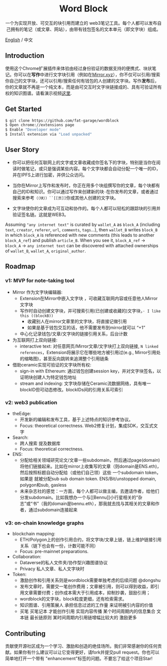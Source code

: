 
<div align="center">
  
  # Word Block


  <p>一个为实现开放、可交互的块引用而建立的 web3笔记工具。每个人都可以发布自己拥有的笔记（或文章、网站），由带有钱包签名的文本单元（即文字块）组成。</p>
  
</div>

[English](https://github.com/fat-garage/word-block/blob/main/README-EN.md) / 中文  

## Introduction

使用这个Chrome扩展插件来体验由经过身份验证的数据支持的便携式、块状笔记。你可以在**写作**中进行文字块引用（例如在[Mirror.xyz](https://mirror.xyz)），你不仅可以引用/搜索你自己的文字块，还可以引用/搜索任何有钱包的人创建的文字块。写作**发布**后，你的文章就不再是一个纯文本，而是由可交互时文字块链接成的、具有可验证所有权的知识图谱。请看演示视频[这里](https://youtu.be/hsZIDzgiGOc).

## Get Started

```sh
$ git clone https://github.com/fat-garage/wordblock
$ Open chrome://extensions page
$ Enable "Developer mode"
$ Install extension via "Load unpacked"
```

## User Story


* 你可以把任何互联网上的文字或文章收藏成你签名下的字块，特别是当你在阅读时做笔记，或只是强调某些内容。每个文字块都会自动分配一个唯一的ID，并在IPFS上进行加密，并供公众访问。

* 当你在Mirror上写作和发布时，你正在用多个块组撰写你的文章，每个块都有自己的ID和知识。你可以通过写作来创建新的块`·`在你发布的文章，或者通过搜索来参考`（（块））``[[页]]`你或其他人创建的文字块。

* 文字块使你的文章成为可互动和协作的。每个人都可以轻松的跟踪块的引用并验证签名链。这就是WEB3。


Assuming `"any internet text"` is curated by `wallet_A` as `block_A` (including `text`, `creator`, `referer`, `url`, `comments`, `tags`...), then `wallet_B` writes `block_B` in which `block_A` is referenced with new comments (this leads to another `block_A_ref`) and publish `article_B`. When you see it,  `block_A_ref` -> `block_A` -> `any internet text` can be discovered with attached ownerships of `wallet_B`, `wallet_A`, `original_author`.

## Roadmap

### v1: MVP for note-taking tool

- Mirror 作为文字块编辑器:
  - Extension在Mirror中嵌入文字块 ，可收藏互联网内容或任意他人Mirror文字块
  - 写作时自动创建文字块，并可搜索引用(已创建或收藏的)文字块，`· I like this ((blockB))`
      - 收藏别人在mirror文章里的文字块，将直接记做引用
      - 如果是基于钱包交互的话，他不需要发布到mirror就可以 “+1”
  - 中心化记录钱包/文章/文字块的链接引用关系，后台计数
- 为互联网打上双向链接:  
  - interactive text: 对任意网页/Mirror文章/文字块打上双向链接, `N linked references`，Extension将展示它在哪些地方被引用过(e.g., Mirror引用处的缩略图)，甚至反向跳转来追溯整个引用链条
- 借助ceramic实现可验证的文字块所有权:
  - sign-in with Ethereum: 通过钱包创建session key，并对文字块签名，以证明块创建人为特定钱包地址
  - stream and indexing: 文字块存储在Ceramic流数据网络，具有唯一blockID但可动态修改。blockIDs间的引用关系可索引
  
### v2:  web3 publication 

- theEdge:
  - 开发新的编辑和发布工具，基于上述特点的知识参考协议。
  - Focus: theoretical correctness.
Web2修复计划，集成SDK，交互式文字
- Search:
  - 跨人搜索 提及数据库
  - Focus: theoretical correctness.
- ENS: 
  - 分配给相关领域研究论文/文章一些subdomain，然后通过page(domain)将他们链接起来。比如在mirror上收集写的文章（则domain是ENS.eth)，然后按照标题自动分配给（或他们自己领）这些 一个subdomain token，如果是 就被分配sub sub domain token.   ENS/Bit/unstopped domain, polygon和sub, gasless
  - 未来杂志社的感觉：一方面，每个人都可以做主编，去邀请作者，给他们分发subdomain。比如我想办一个与[[Bennu]]小行星相关的“杂志”或“书”（我的domain是bennu.eth），那我就去找与其相关的文章和作者，通过subdomain连接起来

### v3: on-chain knowledge graphs

- blockchain mapping:
  - ETH/Polygon上的创作引用合约，将文字块/文章上链，链上维护链接引用关系（链下也会有一份，计数可能不同）
  - Focus: pre-mainnet preparations.
- Collaboration:
  - Dataverse的私人文件夹/协作型兴趣图谱协议
  - Privacy  私人文章、私人文字块时
- Token:
  - 激励创作和引用关系则是wordblock需要单独考虑的后续问题 @dongshu
  - 发布文章时，需要交一笔创作费用；文章被引用，则可以得到收益，即引用文章需要付费；创作成本需大于引用成本，抑制抄袭，鼓励引用；
  - wordblock的文字块，block粒度更细，还有检索需求。
  - 知识图谱、引用策展人 承担信息过滤的工作量 来证明被引内容的价值
  - 买笔 买笔记本 才能创作引用 实现内容传播   某个时间周期内的信息集合    文本链   最长链原则  某时间周期内引用链增幅比较大的 激励更多

## Contributing


贡献使开源社区成为一个学习、激励和创造的绝佳场所。我们非常感谢你的任何贡献。如果你有什么建议可以让它变得更好，请fork并提交pull request。你也可以简单地打开一个带有 "enhancement"标签的问题。不要忘了给这个项目Star! 


